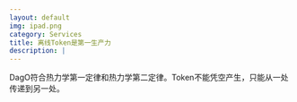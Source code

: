 ```yaml
---
layout: default
img: ipad.png
category: Services
title: 离线Token是第一生产力
description: |
---
```

  DagO符合热力学第一定律和热力学第二定律。Token不能凭空产生，只能从一处传递到另一处。
